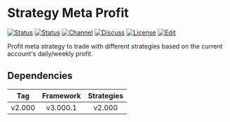 # Strategy Meta Profit

[![Status][gha-image-check-master]][gha-link-check-master]
[![Status][gha-image-compile-master]][gha-link-compile-master]
[![Channel][tg-channel-image]][tg-channel-link]
[![Discuss][gh-discuss-badge]][gh-discuss-link]
[![License][license-image]][license-link]
[![Edit][gh-edit-badge]][gh-edit-link]

Profit meta strategy to trade with different strategies
based on the current account's daily/weekly profit.

## Dependencies

| Tag      | Framework | Strategies |
|:--------:|:---------:|:----------:|
| v2.000   | v3.000.1  | v2.000     |

<!-- Named links -->

[gh-discuss-badge]: https://img.shields.io/badge/Discussions-Q&A-blue.svg?logo=github
[gh-discuss-link]: https://github.com/EA31337/EA31337-Strategies/discussions

[gh-edit-badge]: https://img.shields.io/badge/GitHub-edit-purple.svg?logo=github
[gh-edit-link]: https://github.dev/EA31337/Strategy-Meta_Profit

[gha-link-check-master]: https://github.com/EA31337/Strategy-Meta_Profit/actions?query=workflow:Check+branch%3Amaster
[gha-image-check-master]: https://github.com/EA31337/Strategy-Meta_Profit/workflows/Check/badge.svg?branch=master
[gha-link-compile-master]: https://github.com/EA31337/Strategy-Meta_Profit/actions?query=workflow:Compile+branch%3Amaster
[gha-image-compile-master]: https://github.com/EA31337/Strategy-Meta_Profit/workflows/Compile/badge.svg?branch=master

[tg-channel-image]: https://img.shields.io/badge/Telegram-join-0088CC.svg?logo=telegram
[tg-channel-link]: https://t.me/EA31337

[license-image]: https://img.shields.io/github/license/EA31337/EA31337-Strategies.svg
[license-link]: https://tldrlegal.com/license/gnu-general-public-license-v3-(gpl-3)
